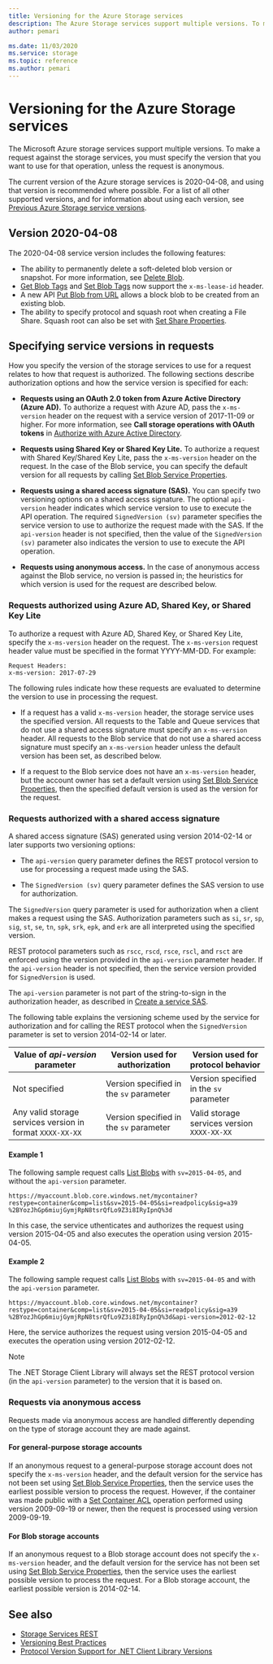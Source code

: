 ```yaml
---
title: Versioning for the Azure Storage services
description: The Azure Storage services support multiple versions. To make a request against the storage services, you must specify the version that you want to use for that operation, unless the request is anonymous.
author: pemari

ms.date: 11/03/2020
ms.service: storage
ms.topic: reference
ms.author: pemari
---
```


# Versioning for the Azure Storage services

The Microsoft Azure storage services support multiple versions. To make a request against the storage services, you must specify the version that you want to use for that operation, unless the request is anonymous.  
  
 The current version of the Azure storage services is 2020-04-08, and using that version is recommended where possible. For a list of all other supported versions, and for information about using each version, see [Previous Azure Storage service versions](Previous-Azure-Storage-Service-Versions.md).

## Version 2020-04-08
  
The 2020-04-08 service version includes the following features:

- The ability to permanently delete a soft-deleted blob version or snapshot.  For more information, see [Delete Blob](Delete-Blob.md).
- [Get Blob Tags](get-blob-tags.md) and [Set Blob Tags](set-blob-tags.md) now support the `x-ms-lease-id` header.
- A new API [Put Blob from URL](put-blob-from-url.md) allows a block blob to be created from an existing blob.
- The ability to specify protocol and squash root when creating a File Share.  Squash root can also be set with [Set Share Properties](Set-Share-Properties.md).

## Specifying service versions in requests  

How you specify the version of the storage services to use for a request relates to how that request is authorized. The following sections describe authorization options and how the service version is specified for each:  

- **Requests using an OAuth 2.0 token from Azure Active Directory (Azure AD).** To authorize a request with Azure AD, pass the `x-ms-version` header on the request with a service version of 2017-11-09 or higher. For more information, see **Call storage operations with OAuth tokens** in [Authorize with Azure Active Directory](authorize-with-azure-active-directory.md).
  
- **Requests using Shared Key or Shared Key Lite.** To authorize a request with Shared Key/Shared Key Lite, pass the `x-ms-version` header on the request. In the case of the Blob service, you can specify the default version for all requests by calling [Set Blob Service Properties](Set-Blob-Service-Properties.md).  
  
- **Requests using a shared access signature (SAS).** You can specify two versioning options on a shared access signature. The optional `api-version` header indicates which service version to use to execute the API operation. The required `SignedVersion (sv)` parameter specifies the service version to use to authorize the request made with the SAS. If the `api-version` header is not specified, then the value of the `SignedVersion (sv)` parameter also indicates the version to use to execute the API operation.  
  
- **Requests using anonymous access.** In the case of anonymous access against the Blob service, no version is passed in; the heuristics for which version is used for the request are described below.  
  
### Requests authorized using Azure AD, Shared Key, or Shared Key Lite

 To authorize a request with Azure AD, Shared Key, or Shared Key Lite, specify the `x-ms-version` header on the request. The `x-ms-version` request header value must be specified in the format YYYY-MM-DD. For example:  
  
```
Request Headers:  
x-ms-version: 2017-07-29
```  
  
 The following rules indicate how these requests are evaluated to determine the version to use in processing the request.  
  
- If a request has a valid `x-ms-version` header, the storage service uses the specified version. All requests to the Table and Queue services that do not use a shared access signature must specify an `x-ms-version` header. All requests to the Blob service that do not use a shared access signature must specify an `x-ms-version` header unless the default version has been set, as described below.  
  
- If a request to the Blob service does not have an `x-ms-version` header, but the account owner has set a default version using [Set Blob Service Properties](Set-Blob-Service-Properties.md), then the specified default version is used as the version for the request.  
  
### Requests authorized with a shared access signature

 A shared access signature (SAS) generated using version 2014-02-14 or later supports two versioning options:  
  
- The `api-version` query parameter defines the REST protocol version to use for processing a request made using the SAS.  
  
- The `SignedVersion (sv)` query parameter defines the SAS version to use for authorization.  
  
 The `SignedVersion` query parameter is used for authorization when a client makes a request using the SAS. Authorization parameters such as `si`, `sr`, `sp`, `sig`, `st`, `se`, `tn`, `spk`, `srk`, `epk`, and `erk` are all interpreted using the specified version.  
  
 REST protocol parameters such as  `rscc`, `rscd`, `rsce`, `rscl`, and `rsct` are enforced using the version provided in the `api-version` parameter header. If the `api-version` header is not specified, then the service version provided for `SignedVersion` is used.  
  
 The `api-version` parameter is not part of the string-to-sign in the authorization header, as described in [Create a service SAS](create-service-sas.md).  
  
 The following table explains the versioning scheme used by the service for authorization and for calling the REST protocol when the `SignedVersion` parameter is set to version 2014-02-14 or later.  
  
|Value of *api-version* parameter|Version used for authorization|Version used for protocol behavior|  
|---------------------------------------|-------------------------------------------------------|----------------------------------------|  
|Not specified|Version specified in the `sv` parameter|Version specified in the `sv` parameter|  
|Any valid storage services version in format `XXXX-XX-XX`|Version specified in the `sv` parameter|Valid storage services version `XXXX-XX-XX`|  
  
#### Example 1  
  
 The following sample request calls [List Blobs](List-Blobs.md) with `sv=2015-04-05`, and without the `api-version` parameter.  
  
 `https://myaccount.blob.core.windows.net/mycontainer?restype=container&comp=list&sv=2015-04-05&si=readpolicy&sig=a39 %2BYozJhGp6miujGymjRpN8tsrQfLo9Z3i8IRyIpnQ%3d`  
  
 In this case, the service uthenticates and authorizes the request using version 2015-04-05 and also executes the operation using version 2015-04-05.  
  
#### Example 2  
  
 The following sample request calls [List Blobs](List-Blobs.md) with `sv=2015-04-05` and with the `api-version` parameter.  
  
 `https://myaccount.blob.core.windows.net/mycontainer?restype=container&comp=list&sv=2015-04-05&si=readpolicy&sig=a39 %2BYozJhGp6miujGymjRpN8tsrQfLo9Z3i8IRyIpnQ%3d&api-version=2012-02-12`  
  
 Here, the service authorizes the request using version 2015-04-05 and executes the operation using version 2012-02-12.  
  
> [!NOTE]
> The .NET Storage Client Library will always set the REST protocol version (in the `api-version` parameter) to the version that it is based on.  
  
### Requests via anonymous access  

Requests made via anonymous access are handled differently depending on the type of storage account they are made against.
 
#### For general-purpose storage accounts

If an anonymous request to a general-purpose storage account does not specify the `x-ms-version` header, and the default version for the service has not been set using [Set Blob Service Properties](Set-Blob-Service-Properties.md), then the service uses the earliest possible version to process the request. However, if the container was made public with a [Set Container ACL](Set-Container-ACL.md) operation performed using version 2009-09-19 or newer, then the request is processed using version 2009-09-19.

#### For Blob storage accounts

If an anonymous request to a Blob storage account does not specify the `x-ms-version` header, and the default version for the service has not been set using [Set Blob Service Properties](Set-Blob-Service-Properties.md), then the service uses the earliest possible version to process the request. For a Blob storage account, the earliest possible version is 2014-02-14.
  
## See also

- [Storage Services REST](Azure-Storage-Services-REST-API-Reference.md)
- [Versioning Best Practices](Versioning-Best-Practices.md)
- [Protocol Version Support for .NET Client Library Versions](Protocol-Version-Support-for-.NET-Client-Library-Versions.md)

